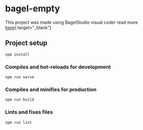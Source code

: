 # bagel-empty
This project was made using BagelStudio visual coder read more [here](https://bagelstudio.co){:target="_blank"}

## Project setup
```
npm install
```

### Compiles and hot-reloads for development
```
npm run serve
```

### Compiles and minifies for production
```
npm run build
```

### Lints and fixes files
```
npm run lint
```
